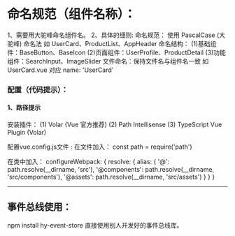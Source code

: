# 命名规范（组件名称）：
1、需要用大驼峰命名组件名。
2、具体的细则: 
​​命名规范​​：
使用 PascalCase (大驼峰) 命名法
如 UserCard、ProductList、AppHeader
​​命名结构​​：
(1)基础组件：BaseButton、BaseIcon
(2)页面组件：UserProfile、ProductDetail
(3)功能组件：SearchInput、ImageSlider
​​文件命名​​：保持文件名与组件名一致
如 UserCard.vue 对应 name: 'UserCard'


### 配置（代码提示）：
#### 1、路径提示
安装插件：
(1) Volar (Vue 官方推荐)
(2) Path Intellisense
(3) TypeScript Vue Plugin (Volar)


配置vue.config.js文件 :
在文件加入：
const path = require('path')

在类中加入：
configureWebpack: {
  resolve: {
    alias: {
      '@': path.resolve(__dirname, 'src'),
      '@components': path.resolve(__dirname, 'src/components'),
      '@assets': path.resolve(__dirname, 'src/assets')
    }
  }
}



---

## 事件总线使用：

npm install hy-event-store 直接使用别人开发好的事件总线库。

